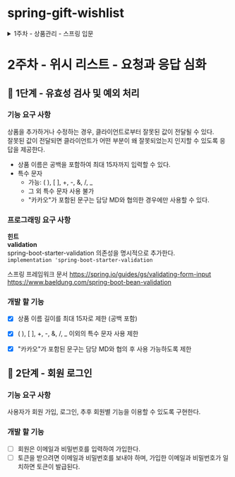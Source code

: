 # spring-gift-wishlist
<details>
<summary> 1주차 - 상품관리 - 스프링 입문</summary>

## 🚀 1단계 - 상품 API

## 과제 진행 요구 사항
- 미션은 선물하기 상품 관리 저장소를 포크하고 클론하는 것으로 시작한다.
- 저장소에 GitHub 사용자 이름으로 브랜치가 생성되었는지 확인한다.
- 저장소를 내 계정으로 포크한다.
- 기능을 구현하기 전 README.md에 구현할 기능 목록을 정리해 추가한다.
- Git의 커밋 단위는 앞 단계에서 README.md에 정리한 기능 목록 단위로 추가한다.
- AngularJS Git Commit Message Conventions을 참고해 커밋 메시지를 작성한다.

## 기능 요구 사항
- 상품을 조회, 추가, 수정, 삭제할 수 있는 간단한 HTTP API를 구현한다.
- HTTP 요청과 응답은 JSON 형식으로 주고받는다.
- 현재는 별도의 데이터베이스가 없으므로 적절한 자바 컬렉션 프레임워크를 사용하여 메모리에 저장한다.

## 개발 할 기능
- [x] 상품을 표현할 Product 만들기
- [x] 상품 조회 API 구현
- [x] 상품 추가 API 구현
- [x] 상품 수정 API 구현
- [x] 상품 삭제 API 구현


# 🚀 2단계 - 관리자 화면

## 개발 할 기능
- [x] 상품 조회 기능
- [x] 상품 추가 기능
- [x] 상품 수정 기능
- [x] 상품 삭제 기능

# 🚀 3단계 - 데이터베이스 적용
## 개발 할 기능
- [x] DB 초기화 (앱 실행 시점)
- [x] 상품 전체 조회 (Read)
- [x] 특정 id의 상품 조회 (Read)
- [x] 상품 추가 기능 (Create)
- [x] 상품 수정 기능 (Update)
- [x] 상품 삭제 기능 (Delete)
</details>

# 2주차 - 위시 리스트 - 요청과 응답 심화

## 🚀 1단계 - 유효성 검사 및 예외 처리
### 기능 요구 사항
상품을 추가하거나 수정하는 경우, 클라이언트로부터 잘못된 값이 전달될 수 있다. \
잘못된 값이 전달되면 클라이언트가 어떤 부분이 왜 잘못되었는지 인지할 수 있도록 응답을 제공한다.

- 상품 이름은 공백을 포함하여 최대 15자까지 입력할 수 있다.
- 특수 문자
    - 가능: ( ), [ ], +, -, &, /, _
    - 그 외 특수 문자 사용 불가
    - "카카오"가 포함된 문구는 담당 MD와 협의한 경우에만 사용할 수 있다.


### 프로그래밍 요구 사항
**힌트**\
**validation**\
spring-boot-starter-validation 의존성을 명시적으로 추가한다.\
`implementation 'spring-boot-starter-validation`

스프링 프레임워크 문서
https://spring.io/guides/gs/validating-form-input
https://www.baeldung.com/spring-boot-bean-validation

### 개발 할 기능
- [X] 상품 이름 길이를 최대 15자로 제한 (공백 포함)
- [X] ( ), [ ], +, -, &, /, _ 이외의 특수 문자 사용 제한
- [X] "카카오"가 포함된 문구는 담당 MD와 협의 후 사용 가능하도록 제한


## 🚀 2단계 - 회원 로그인

### 기능 요구 사항
사용자가 회원 가입, 로그인, 추후 회원별 기능을 이용할 수 있도록 구현한다.

### 개발 할 기능
- [ ] 회원은 이메일과 비밀번호를 입력하여 가입한다.
- [ ] 토큰을 받으려면 이메일과 비밀번호를 보내야 하며, 가입한 이메일과 비밀번호가 일치하면 토큰이 발급된다.